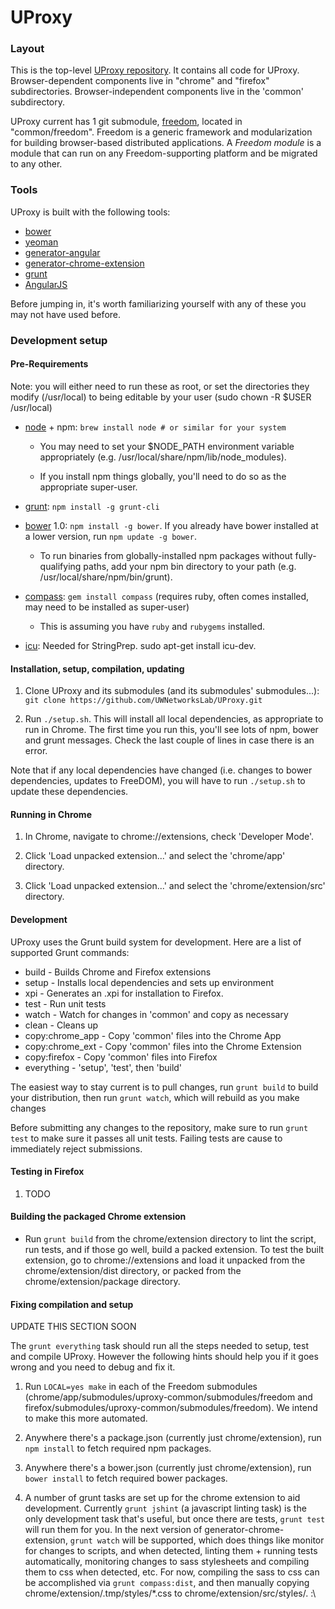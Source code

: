 UProxy
======



### Layout

This is the top-level [UProxy
repository](https://github.com/UWNetworksLab/UProxy). It contains all code for
UProxy. Browser-dependent components live in "chrome" and "firefox"
subdirectories. Browser-independent components live in the 'common' subdirectory.

UProxy current has 1 git submodule, 
[freedom](https://github.com/UWNetworksLab/freedom), located in "common/freedom".
Freedom is a generic framework and modularization for
building browser-based distributed applications. A *Freedom module* is a module
that can run on any Freedom-supporting platform and be migrated to any other.


### Tools

UProxy is built with the following tools:

- [bower](http://bower.io)
- [yeoman](http://yeoman.io)
- [generator-angular](https://github.com/yeoman/generator-angular)
- [generator-chrome-extension](https://github.com/yeoman/generator-chrome-extension)
- [grunt](http://gruntjs.com)
- [AngularJS](http://angularjs.org)

Before jumping in, it's worth familiarizing yourself with any of these you may
not have used before.


### Development setup

#### Pre-Requirements

Note: you will either need to run these as root, or set the directories they
modify (/usr/local) to being editable by your user (sudo chown -R $USER /usr/local)


- [node](http://nodejs.org/) + npm: `brew install node # or similar for your
  system`

    - You may need to set your $NODE_PATH environment variable appropriately
      (e.g. /usr/local/share/npm/lib/node_modules).

    - If you install npm things globally, you'll need to do so as the
      appropriate super-user.

- [grunt](http://gruntjs.com/): `npm install -g grunt-cli`

- [bower](http://bower.io/) 1.0: `npm install -g bower`. If you already have
  bower installed at a lower version, run `npm update -g bower`.

    - To run binaries from globally-installed npm packages without
      fully-qualifying paths, add your npm bin directory to your path
      (e.g. /usr/local/share/npm/bin/grunt).

- [compass](http://compass-style.org/):
  `gem install compass` (requires ruby, often comes installed, may need to be installed as super-user)

    - This is assuming you have `ruby` and `rubygems` installed. 

- [icu](https://sites.google.com/site/icuprojectuserguide/): Needed for
  StringPrep.  sudo apt-get install icu-dev.

#### Installation, setup, compilation, updating

1. Clone UProxy and its submodules (and its submodules' submodules...): 
`git clone https://github.com/UWNetworksLab/UProxy.git`

2. Run `./setup.sh`. This will install all local dependencies,
as appropriate to run in Chrome.
The first time you run this, you'll see lots of npm, bower and grunt
messages. Check the last couple of lines in case there is an error. 

Note that if any local dependencies have changed (i.e. changes to bower dependencies,
updates to FreeDOM), you will have to run `./setup.sh` to update these dependencies.


#### Running in Chrome

1. In Chrome, navigate to chrome://extensions, check 'Developer Mode'.

2. Click 'Load unpacked extension...' and select the 'chrome/app' directory.

3. Click 'Load unpacked extension...' and select the 'chrome/extension/src' directory.

#### Development

UProxy uses the Grunt build system for development. Here are a list
of supported Grunt commands:
 *  build - Builds Chrome and Firefox extensions
 *  setup - Installs local dependencies and sets up environment
 *  xpi - Generates an .xpi for installation to Firefox.
 *  test - Run unit tests
 *  watch - Watch for changes in 'common' and copy as necessary
 *  clean - Cleans up
 *  copy:chrome_app - Copy 'common' files into the Chrome App
 *  copy:chrome_ext - Copy 'common' files into the Chrome Extension
 *  copy:firefox - Copy 'common' files into Firefox
 *  everything - 'setup', 'test', then 'build'

The easiest way to stay current is to pull changes, run `grunt build` to build
your distribution, then run `grunt watch`, which will rebuild as you make changes

Before submitting any changes to the repository, make sure to run `grunt test`
to make sure it passes all unit tests. Failing tests are cause to immediately
reject submissions.

#### Testing in Firefox

1. TODO


#### Building the packaged Chrome extension

- Run `grunt build` from the chrome/extension directory to lint the script, run tests,
  and if those go well, build a packed extension. To test the built extension, go to
  chrome://extensions and load it unpacked from the chrome/extension/dist
  directory, or packed from the chrome/extension/package directory.


#### Fixing compilation and setup

UPDATE THIS SECTION SOON

The `grunt everything` task should run all the steps needed to setup, test and
compile UProxy. However the following hints should help you if it goes wrong and
you need to debug and fix it.

1. Run `LOCAL=yes make` in each of the Freedom submodules
   (chrome/app/submodules/uproxy-common/submodules/freedom and
   firefox/submodules/uproxy-common/submodules/freedom). We intend to make this
   more automated.

2. Anywhere there's a package.json (currently just chrome/extension), run `npm
   install` to fetch required npm packages.

3. Anywhere there's a bower.json (currently just chrome/extension), run `bower
   install` to fetch required bower packages.

4. A number of grunt tasks are set up for the chrome extension to aid
  development. Currently `grunt jshint` (a javascript linting task) is the only
  development task that's useful, but once there are tests, `grunt test` will
  run them for you. In the next version of generator-chrome-extension, `grunt
  watch` will be supported, which does things like monitor for changes to
  scripts, and when detected, linting them + running tests automatically,
  monitoring changes to sass stylesheets and compiling them to css when
  detected, etc. For now, compiling the sass to css can be accomplished via
  `grunt compass:dist`, and then manually copying
  chrome/extension/.tmp/styles/\*.css to chrome/extension/src/styles/. :\
